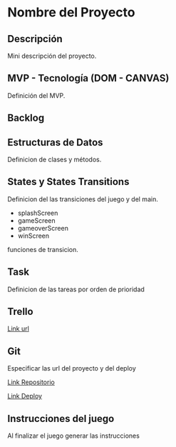 # Nombre del Proyecto

## Descripción

Mini descripción del proyecto.

## MVP - Tecnología (DOM - CANVAS)

Definición del MVP.

## Backlog

##  Estructuras de Datos

Definicion de clases y métodos.

## States y States Transitions

Definicion del las transiciones del juego y del main.

- splashScreen
- gameScreen
- gameoverScreen
- winScreen

funciones de transicion.

## Task

Definicion de las tareas por orden de prioridad

## Trello

[Link url](https://trello.com)

## Git

Especificar las url del proyecto y del deploy

[Link Repositorio](http://github.com)

[Link Deploy](http://github.com)

## Instrucciones del juego 

Al finalizar el juego generar las instrucciones



